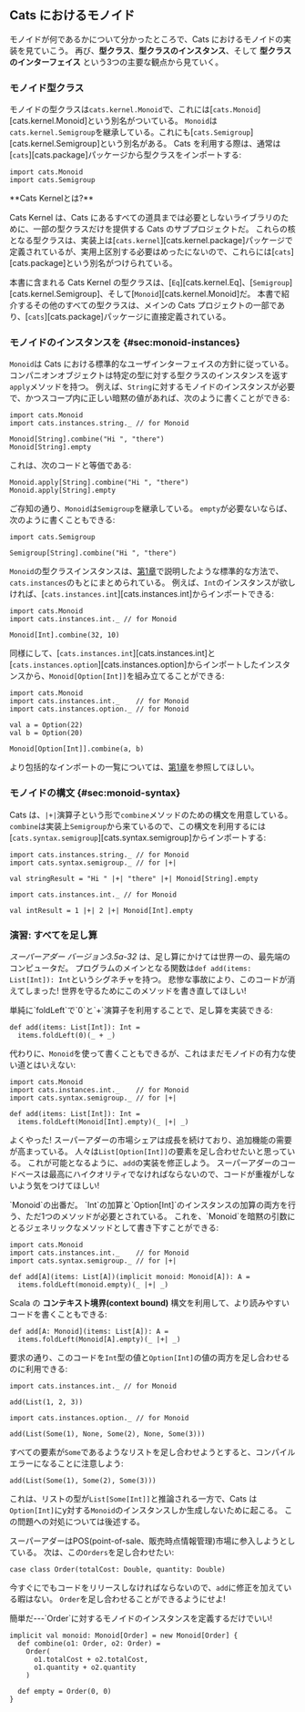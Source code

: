## Cats におけるモノイド

モノイドが何であるかについて分かったところで、Cats におけるモノイドの実装を見ていこう。
再び、**型クラス**、**型クラスのインスタンス**、そして **型クラスのインターフェイス** という3つの主要な観点から見ていく。

### モノイド型クラス

モノイドの型クラスは`cats.kernel.Monoid`で、これには[`cats.Monoid`][cats.kernel.Monoid]という別名がついている。
`Monoid`は`cats.kernel.Semigroup`を継承している。これにも[`cats.Semigroup`][cats.kernel.Semigroup]という別名がある。
Cats を利用する際は、通常は[`cats`][cats.package]パッケージから型クラスをインポートする:

```tut:book:silent
import cats.Monoid
import cats.Semigroup
```

<div class="callout callout-info">
**Cats Kernelとは?**

Cats Kernel は、Cats にあるすべての道具までは必要としないライブラリのために、一部の型クラスだけを提供する Cats のサブプロジェクトだ。
これらの核となる型クラスは、実装上は[`cats.kernel`][cats.kernel.package]パッケージで定義されているが、実用上区別する必要はめったにないので、これらには[`cats`][cats.package]という別名がつけられている。

本書に含まれる Cats Kernel の型クラスは、[`Eq`][cats.kernel.Eq]、[`Semigroup`][cats.kernel.Semigroup]、そして[`Monoid`][cats.kernel.Monoid]だ。
本書で紹介するその他のすべての型クラスは、メインの Cats プロジェクトの一部であり、[`cats`][cats.package]パッケージに直接定義されている。
</div>

### モノイドのインスタンスを {#sec:monoid-instances}

`Monoid`は Cats における標準的なユーザインターフェイスの方針に従っている。コンパニオンオブジェクトは特定の型に対する型クラスのインスタンスを返す`apply`メソッドを持つ。
例えば、`String`に対するモノイドのインスタンスが必要で、かつスコープ内に正しい暗黙の値があれば、次のように書くことができる:

```tut:book:silent
import cats.Monoid
import cats.instances.string._ // for Monoid
```

```tut:book
Monoid[String].combine("Hi ", "there")
Monoid[String].empty
```

これは、次のコードと等価である:

```tut:book
Monoid.apply[String].combine("Hi ", "there")
Monoid.apply[String].empty
```

ご存知の通り、`Monoid`は`Semigroup`を継承している。
`empty`が必要ないならば、次のように書くこともできる:

```tut:book:silent
import cats.Semigroup
```

```tut:book
Semigroup[String].combine("Hi ", "there")
```

`Monoid`の型クラスインスタンスは、[第1章](#importing-default-instances)で説明したような標準的な方法で、`cats.instances`のもとにまとめられている。
例えば、`Int`のインスタンスが欲しければ、[`cats.instances.int`][cats.instances.int]からインポートできる:

```tut:book:silent
import cats.Monoid
import cats.instances.int._ // for Monoid
```

```tut:book
Monoid[Int].combine(32, 10)
```

同様にして、[`cats.instances.int`][cats.instances.int]と[`cats.instances.option`][cats.instances.option]からインポートしたインスタンスから、`Monoid[Option[Int]]`を組み立てることができる:

```tut:book:silent
import cats.Monoid
import cats.instances.int._    // for Monoid
import cats.instances.option._ // for Monoid
```

```tut:book
val a = Option(22)
val b = Option(20)

Monoid[Option[Int]].combine(a, b)
```

より包括的なインポートの一覧については、[第1章](#import-default-instances)を参照してほしい。

### モノイドの構文 {#sec:monoid-syntax}

Cats は、`|+|`演算子という形で`combine`メソッドのための構文を用意している。
`combine`は実装上`Semigroup`から来ているので、この構文を利用するには[`cats.syntax.semigroup`][cats.syntax.semigroup]からインポートする:

```tut:book:silent
import cats.instances.string._ // for Monoid
import cats.syntax.semigroup._ // for |+|
```

```tut:book
val stringResult = "Hi " |+| "there" |+| Monoid[String].empty
```

```tut:book:silent
import cats.instances.int._ // for Monoid
```

```tut:book
val intResult = 1 |+| 2 |+| Monoid[Int].empty
```

### 演習: すべてを足し算

*スーパーアダー バージョン3.5a-32* は、足し算にかけては世界一の、最先端のコンピュータだ。
プログラムのメインとなる関数は`def add(items: List[Int]): Int`というシグネチャを持つ。
悲惨な事故により、このコードが消えてしまった! 世界を守るためにこのメソッドを書き直してほしい!

<div class="solution">
単純に`foldLeft`で`0`と`+`演算子を利用することで、足し算を実装できる:

```tut:book:silent
def add(items: List[Int]): Int =
  items.foldLeft(0)(_ + _)
```

代わりに、`Monoid`を使って書くこともできるが、これはまだモノイドの有力な使い道とはいえない:

```tut:book:silent
import cats.Monoid
import cats.instances.int._    // for Monoid
import cats.syntax.semigroup._ // for |+|

def add(items: List[Int]): Int =
  items.foldLeft(Monoid[Int].empty)(_ |+| _)
```
</div>

よくやった! スーパーアダーの市場シェアは成長を続けており、追加機能の需要が高まっている。
人々は`List[Option[Int]]`の要素を足し合わせたいと思っている。
これが可能となるように、`add`の実装を修正しよう。
スーパーアダーのコードベースは最高にハイクオリティでなければならないので、コードが重複がしないよう気をつけてほしい!

<div class="solution">
`Monoid`の出番だ。
`Int`の加算と`Option[Int]`のインスタンスの加算の両方を行う、ただ1つのメソッドが必要とされている。
これを、`Monoid`を暗黙の引数にとるジェネリックなメソッドとして書き下すことができる:

```tut:book:silent
import cats.Monoid
import cats.instances.int._    // for Monoid
import cats.syntax.semigroup._ // for |+|

def add[A](items: List[A])(implicit monoid: Monoid[A]): A =
  items.foldLeft(monoid.empty)(_ |+| _)
```

Scala の **コンテキスト境界(context bound)** 構文を利用して、より読みやすいコードを書くこともできる:

```tut:book:silent
def add[A: Monoid](items: List[A]): A =
  items.foldLeft(Monoid[A].empty)(_ |+| _)
```

要求の通り、このコードを`Int`型の値と`Option[Int]`の値の両方を足し合わせるのに利用できる:

```tut:book:silent
import cats.instances.int._ // for Monoid
```

```tut:book
add(List(1, 2, 3))
```

```tut:book:silent
import cats.instances.option._ // for Monoid
```

```tut:book
add(List(Some(1), None, Some(2), None, Some(3)))
```

すべての要素が`Some`であるようなリストを足し合わせようとすると、コンパイルエラーになることに注意しよう:

```tut:book:fail
add(List(Some(1), Some(2), Some(3)))
```

これは、リストの型が`List[Some[Int]]`と推論される一方で、Cats は`Option[Int]`にy対する`Monoid`のインスタンスしか生成しないために起こる。
この問題への対処については後述する。
</div>

スーパーアダーはPOS(point-of-sale、販売時点情報管理)市場に参入しようとしている。
次は、この`Orders`を足し合わせたい:

```tut:book:silent
case class Order(totalCost: Double, quantity: Double)
```

今すぐにでもコードをリリースしなければならないので、`add`に修正を加えている暇はない。
`Order`を足し合わせることができるようにせよ!

<div class="solution">
簡単だ---`Order`に対するモノイドのインスタンスを定義するだけでいい!

```tut:book:silent
implicit val monoid: Monoid[Order] = new Monoid[Order] {
  def combine(o1: Order, o2: Order) =
    Order(
      o1.totalCost + o2.totalCost,
      o1.quantity + o2.quantity
    )

  def empty = Order(0, 0)
}
```
</div>
